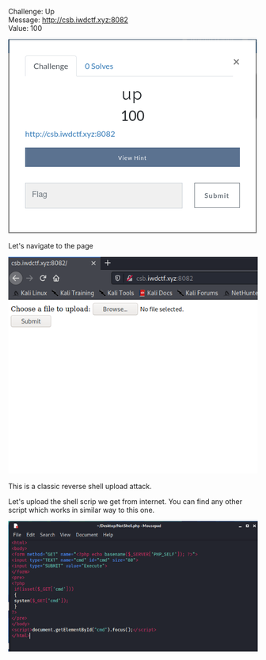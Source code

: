 
Challenge: Up 
<br>
Message: http://csb.iwdctf.xyz:8082
<br>
Value: 100

<img src= "https://github.com/CSBCTF/IWDCTF/blob/e605738d6379d5543af5770eb95a0fcdaf416caa/web/up/files/Capture.PNG">

Let's navigate to the page

<img src="https://github.com/CSBCTF/IWDCTF/blob/e605738d6379d5543af5770eb95a0fcdaf416caa/web/up/files/Capture1.PNG">

This is a classic reverse shell upload attack. 

Let's upload the shell scrip we get from internet.
You can find any other script which works in similar way to this one.

<img src="https://github.com/CSBCTF/IWDCTF/blob/e605738d6379d5543af5770eb95a0fcdaf416caa/web/up/files/CapturePOC.PNG">
